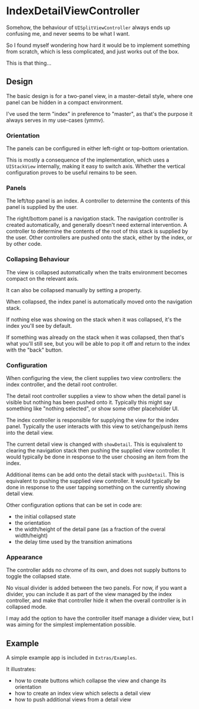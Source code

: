 # IndexDetailViewController

Somehow, the behaviour of `UISplitViewController` always ends up confusing me, and never seems to be what I want.

So I found myself wondering how hard it would be to implement something from scratch, which is less complicated, and just works out of the box.

This is that thing...

## Design

The basic design is for a two-panel view, in a master-detail style, where one panel can be hidden in a compact environment. 

I've used the term "index" in preference to "master", as that's the purpose it always serves in my use-cases (ymmv).

### Orientation

The panels can be configured in either left-right or top-bottom orientation. 

This is mostly a consequence of the implementation, which uses a `UIStackView` internally, making it easy to switch axis. Whether the vertical configuration proves to be useful remains to be seen.

### Panels

The left/top panel is an index. A controller to determine the contents of this panel is supplied by the user. 

The right/bottom panel is a navigation stack. The navigation controller is created automatically, and generally doesn't need external intervention. A controller to determine the contents of the root of this stack is supplied by the user. Other controllers are pushed onto the stack, either by the index, or by other code.


### Collapsing Behaviour

The view is collapsed automatically when the traits environment becomes compact on the relevant axis.

It can also be collapsed manually by setting a property.

When collapsed, the index panel is automatically moved onto the navigation stack. 

If nothing else was showing on the stack when it was collapsed, it's the index you'll see by default.

If something was already on the stack when it was collapsed, then that's what you'll still see, but you will be able to pop it off and return to the index with the "back" button.

### Configuration

When configuring the view, the client supplies two view controllers: the index controller, and the detail root controller.

The detail root controller supplies a view to show when the detail panel is visible but nothing has been pushed onto it. Typically this might say something like "nothing selected", or show some other placeholder UI.

The index controller is responsible for supplying the view for the index panel. Typically the user interacts with this view to set/change/push items into the detail view. 

The current detail view is changed with `showDetail`. This is equivalent to clearing the navigation stack then pushing the supplied view controller. It would typically be done in response to the user choosing an item from the index.

Additional items can be add onto the detail stack with `pushDetail`. This is equivalent to pushing the supplied view controller. It would typically be done in response to the user tapping something on the currently showing detail view.   

Other configuration options that can be set in code are:

- the initial collapsed state
- the orientation
- the width/height of the detail pane (as a fraction of the overal width/height)
- the delay time used by the transition animations

### Appearance

The controller adds no chrome of its own, and does not supply buttons to toggle the collapsed state.

No visual divider is added between the two panels. For now, if you want a divider, you can include it as part of the view managed by the index controller, and make that controller hide it when the overall controller is in collapsed mode.

I may add the option to have the controller itself manage a divider view, but I was aiming for the simplest implementation possible.

## Example

A simple example app is included in `Extras/Examples`. 

It illustrates:
- how to create buttons which collapse the view and change its orientation
- how to create an index view which selects a detail view
- how to push additional views from a detail view


